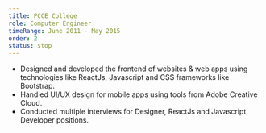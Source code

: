 ```yaml
---
title: PCCE College
role: Computer Engineer
timeRange: June 2011 - May 2015
order: 2
status: stop
---
```


<!--StartFragment-->

- Designed and developed the frontend of websites & web apps using technologies like ReactJs, Javascript and CSS frameworks like Bootstrap.
- Handled UI/UX design for mobile apps using tools from Adobe Creative Cloud.
- Conducted multiple interviews for Designer, ReactJs and Javascript Developer positions.

<!--EndFragment-->
